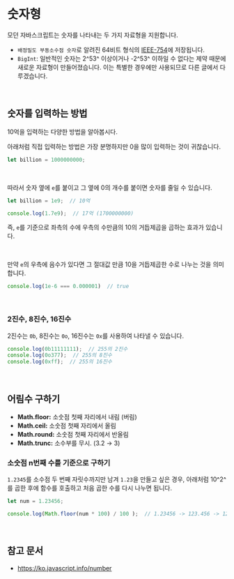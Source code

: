 # 숫자형

모던 자바스크립트는 숫자를 나타내는 두 가지 자료형을 지원합니다.

- `배정밀도 부동소수점 숫자`로 알려진 64비트 형식의 [IEEE-754](https://en.wikipedia.org/wiki/IEEE_754-2008_revision)에 저장됩니다.
- `BigInt`: 일반적인 숫자는 2^53^ 이상이거나 -2^53^ 이하일 수 없다는 제약 때문에 새로운 자료형이 만들어졌습니다. 이는 특별한 경우에만 사용되므로 다른 글에서 다루겠습니다.

<br/>

## 숫자를 입력하는 방법

10억을 입력하는 다양한 방법을 알아봅시다.

아래처럼 직접 입력하는 방법은 가장 분명하지만 0을 많이 입력하는 것이 귀찮습니다.

```js
let billion = 1000000000;
```

<br/>

따라서 숫자 옆에 `e`를 붙이고 그 옆에 0의 개수를 붙이면 숫자를 줄일 수 있습니다.

```js
let billion = 1e9;  // 10억

console.log(1.7e9);  // 17억 (1700000000)
```

즉, `e`를 기준으로 좌측의 수에 우측의 수만큼의 10의 거듭제곱을 곱하는 효과가 있습니다.

<br/>

만약 `e`의 우측에 음수가 있다면 그 절대값 만큼 10을 거듭제곱한 수로 나누는 것을 의미합니다.

```js
console.log(1e-6 === 0.000001)  // true
```

<br/>

### 2진수, 8진수, 16진수

2진수는 `0b`, 8진수는 `0o`, 16진수는 `0x`를 사용하여 나타낼 수 있습니다.

```js
console.log(0b11111111);  // 255의 2진수
console.log(0o377);  // 255의 8진수
console.log(0xff);  // 255의 16진수
```

<br/>

## 어림수 구하기

- **Math.floor:**  소숫점 첫째 자리에서 내림 (버림)
- **Math.ceil:** 소숫점 첫째 자리에서 올림
- **Math.round:**  소숫점 첫째 자리에서 반올림
- **Math.trunc:** 소수부를 무시. (3.2 → 3)

### 소숫점 n번째 수를 기준으로 구하기

`1.2345`를 소수점 두 번째 자릿수까지만 남겨 `1.23`을 만들고 싶은 경우, 아래처럼 10^2^를 곱한 후에 함수를 호출하고 처음 곱한 수를 다시 나누면 됩니다.

```js
let num = 1.23456;

console.log(Math.floor(num * 100) / 100 );  // 1.23456 -> 123.456 -> 123 -> 1.23
```

<br/>

## 참고 문서

- https://ko.javascript.info/number

